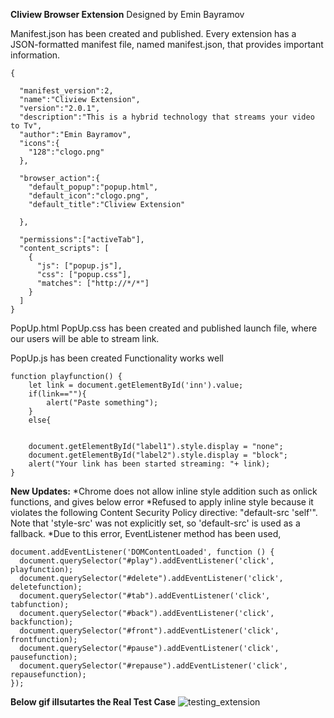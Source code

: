 **Cliview Browser Extension**
Designed by Emin Bayramov

Manifest.json has been created and published. 
	Every extension has a JSON-formatted manifest file, named manifest.json, that provides important information.
```
{
  
  "manifest_version":2,
  "name":"Cliview Extension",
  "version":"2.0.1",
  "description":"This is a hybrid technology that streams your video to Tv",
  "author":"Emin Bayramov",
  "icons":{
    "128":"clogo.png"
  },
  
  "browser_action":{
    "default_popup":"popup.html",
    "default_icon":"clogo.png",
    "default_title":"Cliview Extension"

  },
  
  "permissions":["activeTab"],
  "content_scripts": [
    {
      "js": ["popup.js"],
      "css": ["popup.css"],
      "matches": ["http://*/*"] 
    }
  ]
}

```

PopUp.html PopUp.css 
	has been created and published
	launch file, where our users will be able to stream link.

PopUp.js has been created
	Functionality works well
```
function playfunction() {
    let link = document.getElementById('inn').value;
    if(link==""){
        alert("Paste something");
    }
    else{


    document.getElementById("label1").style.display = "none";
    document.getElementById("label2").style.display = "block";
    alert("Your link has been started streaming: "+ link);
}
```

**New Updates:**
	*Chrome does not allow inline style addition such as onlick functions, and gives below error
	*Refused to apply inline style because it violates the following Content Security Policy directive: "default-src 'self'". Note that 	'style-src' was not explicitly set, so 'default-src' is used as a fallback.
	*Due to this error, EventListener method has been used, 
```
document.addEventListener('DOMContentLoaded', function () {
  document.querySelector("#play").addEventListener('click', playfunction);
  document.querySelector("#delete").addEventListener('click', deletefunction);
  document.querySelector("#tab").addEventListener('click', tabfunction);
  document.querySelector("#back").addEventListener('click', backfunction);
  document.querySelector("#front").addEventListener('click', frontfunction);
  document.querySelector("#pause").addEventListener('click', pausefunction);
  document.querySelector("#repause").addEventListener('click', repausefunction);
});
```
**Below gif illsutartes the Real Test Case**
![testing_extension](https://github.com/gyaur/CliView/blob/master/Browser%20Extension/Test.gif)
